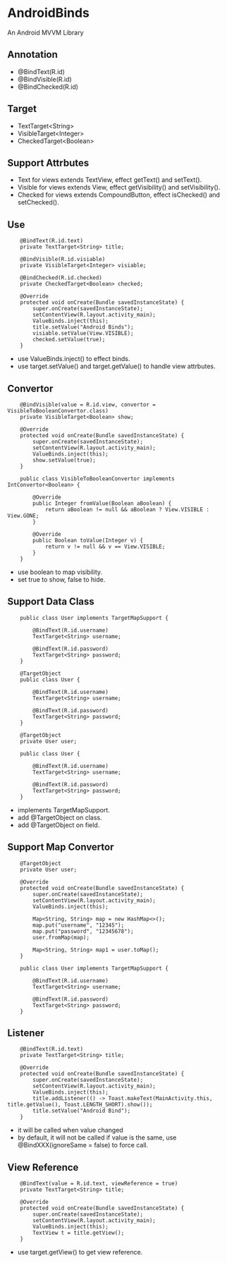 # AndroidBinds
An Android MVVM Library

## Annotation
- @BindText(R.id)
- @BindVisible(R.id)
- @BindChecked(R.id)

## Target
- TextTarget&lt;String&gt;
- VisibleTarget&lt;Integer&gt;
- CheckedTarget&lt;Boolean&gt;

## Support Attrbutes
- Text for views extends TextView, effect getText() and setText().
- Visible for views extends View, effect getVisibility() and setVisibility().
- Checked for views extends CompoundButton, effect isChecked() and setChecked().

## Use
```
    @BindText(R.id.text)
    private TextTarget<String> title;

    @BindVisible(R.id.visiable)
    private VisibleTarget<Integer> visiable;
    
    @BindChecked(R.id.checked)
    private CheckedTarget<Boolean> checked;

    @Override
    protected void onCreate(Bundle savedInstanceState) {
        super.onCreate(savedInstanceState);
        setContentView(R.layout.activity_main);
        ValueBinds.inject(this);
        title.setValue("Android Binds");
        visiable.setValue(View.VISIBLE);
        checked.setValue(true);
    }
```
- use ValueBinds.inject() to effect binds.
- use target.setValue() and target.getValue() to handle view attrbutes.

## Convertor
```
    @BindVisible(value = R.id.view, convertor = VisibleToBooleanConvertor.class)
    private VisibleTarget<Boolean> show;

    @Override
    protected void onCreate(Bundle savedInstanceState) {
        super.onCreate(savedInstanceState);
        setContentView(R.layout.activity_main);
        ValueBinds.inject(this);
        show.setValue(true);
    }
    
    public class VisibleToBooleanConvertor implements IntConvertor<Boolean> {

        @Override
        public Integer fromValue(Boolean aBoolean) {
            return aBoolean != null && aBoolean ? View.VISIBLE : View.GONE;
        }

        @Override
        public Boolean toValue(Integer v) {
            return v != null && v == View.VISIBLE;
        }
    }
```
- use boolean to map visibility.
- set true to show, false to hide.

## Support Data Class
```
    public class User implements TargetMapSupport {

        @BindText(R.id.username)
        TextTarget<String> username;

        @BindText(R.id.password)
        TextTarget<String> password;
    }
```
```
    @TargetObject
    public class User {

        @BindText(R.id.username)
        TextTarget<String> username;

        @BindText(R.id.password)
        TextTarget<String> password;
    }
```
```
    @TargetObject
    private User user;
    
    public class User {

        @BindText(R.id.username)
        TextTarget<String> username;

        @BindText(R.id.password)
        TextTarget<String> password;
    }
```
- implements TargetMapSupport.
- add @TargetObject on class.
- add @TargetObject on field.

## Support Map Convertor
```
    @TargetObject
    private User user;

    @Override
    protected void onCreate(Bundle savedInstanceState) {
        super.onCreate(savedInstanceState);
        setContentView(R.layout.activity_main);
        ValueBinds.inject(this);
        
        Map<String, String> map = new HashMap<>();
        map.put("username", "12345");
        map.put("password", "12345678");
        user.fromMap(map);
        
        Map<String, String> map1 = user.toMap();
    }
    
    public class User implements TargetMapSupport {

        @BindText(R.id.username)
        TextTarget<String> username;

        @BindText(R.id.password)
        TextTarget<String> password;
    }
```
## Listener
```
    @BindText(R.id.text)
    private TextTarget<String> title;
    
    @Override
    protected void onCreate(Bundle savedInstanceState) {
        super.onCreate(savedInstanceState);
        setContentView(R.layout.activity_main);
        ValueBinds.inject(this);
        title.addListener(() -> Toast.makeText(MainActivity.this, title.getValue(), Toast.LENGTH_SHORT).show());
        title.setValue("Android Bind");
    }
```
- it will be called when value changed
- by default, it will not be called if value is the same, use @BindXXX(ignoreSame = false) to force call.
## View Reference
```
    @BindText(value = R.id.text, viewReference = true)
    private TextTarget<String> title;
    
    @Override
    protected void onCreate(Bundle savedInstanceState) {
        super.onCreate(savedInstanceState);
        setContentView(R.layout.activity_main);
        ValueBinds.inject(this);
        TextView t = title.getView();
    }
```
- use target.getView() to get view reference.
